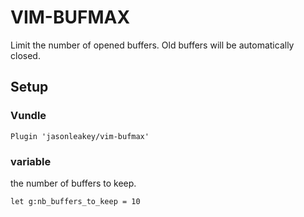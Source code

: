 # VIM-BUFMAX
Limit the number of opened buffers. Old buffers will be automatically closed.

## Setup
### Vundle
```
Plugin 'jasonleakey/vim-bufmax'
```

### variable
the number of buffers to keep. 
```
let g:nb_buffers_to_keep = 10
```
